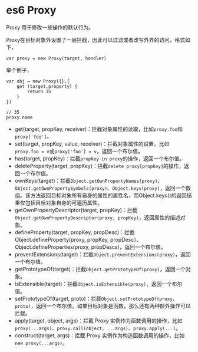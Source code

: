 # es6 Proxy 

Proxy 用于修改一些操作的默认行为。

Proxy在目标对象外设置了一层拦截，因此可以过滤或者改写外界的访问，格式如下，

    var proxy = new Proxy(target, handler)

举个例子，

    var obj = new Proxy({},{
        get (target,property) {
            return 35
        }
    })

    // 35
    proxy.name 

- get(target, propKey, receiver)：拦截对象属性的读取，比如`proxy.foo`和`proxy['foo']`。
- set(target, propKey, value, receiver)：拦截对象属性的设置，比如`proxy.foo = v`或`proxy['foo'] = v`，返回一个布尔值。
- has(target, propKey)：拦截`propKey in proxy`的操作，返回一个布尔值。
- deleteProperty(target, propKey)：拦截`delete proxy[propKey]`的操作，返回一个布尔值。
- ownKeys(target)：拦截`Object.getOwnPropertyNames(proxy)`、`Object.getOwnPropertySymbols(proxy)`、`Object.keys(proxy)`，返回一个数组。该方法返回目标对象所有自身的属性的属性名，而Object.keys()的返回结果仅包括目标对象自身的可遍历属性。
- getOwnPropertyDescriptor(target, propKey)：拦截`Object.getOwnPropertyDescriptor(proxy, propKey)`，返回属性的描述对象。
- defineProperty(target, propKey, propDesc)：拦截Object.defineProperty(proxy, propKey, propDesc）、Object.defineProperties(proxy, propDescs)，返回一个布尔值。
- preventExtensions(target)：拦截`Object.preventExtensions(proxy)`，返回一个布尔值。
- getPrototypeOf(target)：拦截`Object.getPrototypeOf(proxy)`，返回一个对象。
- isExtensible(target)：拦截`Object.isExtensible(proxy)`，返回一个布尔值。
- setPrototypeOf(target, proto)：拦截`Object.setPrototypeOf(proxy, proto)`，返回一个布尔值。如果目标对象是函数，那么还有两种额外操作可以拦截。
- apply(target, object, args)：拦截 Proxy 实例作为函数调用的操作，比如`proxy(...args)`、`proxy.call(object, ...args)`、`proxy.apply(...)`。
- construct(target, args)：拦截 Proxy 实例作为构造函数调用的操作，比如`new proxy(...args)`。

